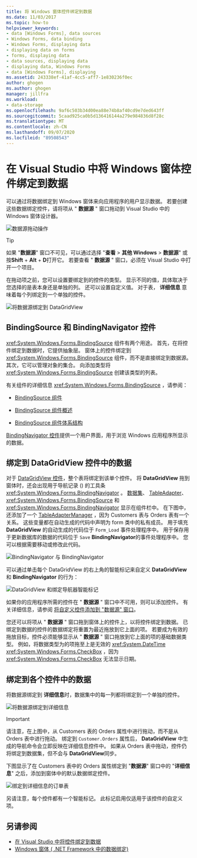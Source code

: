 ```yaml
---
title: 将 Windows 窗体控件绑定到数据
ms.date: 11/03/2017
ms.topic: how-to
helpviewer_keywords:
- data [Windows Forms], data sources
- Windows Forms, data binding
- Windows Forms, displaying data
- displaying data on forms
- forms, displaying data
- data sources, displaying data
- displaying data, Windows Forms
- data [Windows Forms], displaying
ms.assetid: 243338ef-41af-4cc5-aff7-1e830236f0ec
author: ghogen
ms.author: ghogen
manager: jillfra
ms.workload:
- data-storage
ms.openlocfilehash: 9af6c503b34d00ea88e74b8af40cd9e7ded643ff
ms.sourcegitcommit: 5caad925ca0b5d136416144a279e984836d8f28c
ms.translationtype: MT
ms.contentlocale: zh-CN
ms.lasthandoff: 09/07/2020
ms.locfileid: "89508543"
---
```

# <a name="bind-windows-forms-controls-to-data-in-visual-studio"></a>在 Visual Studio 中将 Windows 窗体控件绑定到数据

可以通过将数据绑定到 Windows 窗体来向应用程序的用户显示数据。 若要创建这些数据绑定控件，请将项从 " **数据源** " 窗口拖动到 Visual Studio 中的 Windows 窗体设计器。

![数据源拖动操作](../data-tools/media/raddata-data-source-drag-operation.png)

> [!TIP]
> 如果 "**数据源**" 窗口不可见，可以通过选择 "**查看**  >  **其他 Windows**  >  **数据源**" 或按**Shift** + **Alt** + **D**打开它。 若要查看 " **数据源** " 窗口，必须在 Visual Studio 中打开一个项目。

在拖动项之前，您可以设置要绑定到的控件的类型。 显示不同的值，具体取决于您选择的是表本身还是单独的列。  还可以设置自定义值。 对于表， **详细信息** 意味着每个列绑定到一个单独的控件。

![将数据源绑定到 DataGridView](../data-tools/media/raddata-bind-data-source-to-datagridview.png)

## <a name="bindingsource-and-bindingnavigator-controls"></a>BindingSource 和 BindingNavigator 控件

<xref:System.Windows.Forms.BindingSource> 组件有两个用途。 首先，在将控件绑定到数据时，它提供抽象层。 窗体上的控件绑定到 <xref:System.Windows.Forms.BindingSource> 组件，而不是直接绑定到数据源。 其次，它可以管理对象的集合。 向添加类型将 <xref:System.Windows.Forms.BindingSource> 创建该类型的列表。

有关组件的详细信息 <xref:System.Windows.Forms.BindingSource> ，请参阅：

- [BindingSource 组件](/dotnet/framework/winforms/controls/bindingsource-component)

- [BindingSource 组件概述](/dotnet/framework/winforms/controls/bindingsource-component-overview)

- [BindingSource 组件体系结构](/dotnet/framework/winforms/controls/bindingsource-component-architecture)

[BindingNavigator 控件](/dotnet/framework/winforms/controls/bindingnavigator-control-windows-forms)提供一个用户界面，用于浏览 Windows 应用程序所显示的数据。

## <a name="bind-to-data-in-a-datagridview-control"></a>绑定到 DataGridView 控件中的数据

对于 [DataGridView 控件](/dotnet/framework/winforms/controls/datagridview-control-overview-windows-forms)，整个表将绑定到该单个控件。 将 **DataGridView** 拖到窗体时，还会出现用于导航记录 () 的工具条 <xref:System.Windows.Forms.BindingNavigator> 。 [数据集](../data-tools/dataset-tools-in-visual-studio.md)、 [TableAdapter](../data-tools/create-and-configure-tableadapters.md)、 <xref:System.Windows.Forms.BindingSource> 和 <xref:System.Windows.Forms.BindingNavigator> 显示在组件栏中。 在下图中，还添加了一个 [TableAdapterManager](/previous-versions/bb384426(v=vs.140)) ，因为 Customers 表与 Orders 表有一个关系。 这些变量都在自动生成的代码中声明为 form 类中的私有成员。 用于填充 **DataGridView** 的自动生成的代码位于 `Form_Load` 事件处理程序中。 用于保存用于更新数据库的数据的代码位于 `Save` **BindingNavigator**的事件处理程序中。 您可以根据需要移动或修改此代码。

![BindingNavigator 与 BindingNavigator](../data-tools/media/raddata-gridview-with-bindingnavigator.png)

可以通过单击每个 DataGridView 的右上角的智能标记来自定义 **DataGridView** 和 **BindingNavigator** 的行为：

![DataGridView 和绑定导航器智能标记](../data-tools/media/raddata-datagridview-and-binding-navigator-smart-tags.png)

如果你的应用程序所需的控件在 " **数据源** " 窗口中不可用，则可以添加控件。 有关详细信息，请参阅 [将自定义控件添加到 "数据源" 窗口](../data-tools/add-custom-controls-to-the-data-sources-window.md)。

您还可以将项从 " **数据源** " 窗口拖到窗体上的控件上，以将控件绑定到数据。 已绑定到数据的控件的数据绑定将重置为最近拖放到它上面的项。 若要成为有效的拖放目标，控件必须能够显示从 " **数据源** " 窗口拖放到它上面的项的基础数据类型。 例如，将数据类型为的项拖至上是无效的 <xref:System.DateTime> <xref:System.Windows.Forms.CheckBox> ，因为 <xref:System.Windows.Forms.CheckBox> 无法显示日期。

## <a name="bind-to-data-in-individual-controls"></a>绑定到各个控件中的数据

将数据源绑定到 **详细信息**时，数据集中的每一列都将绑定到一个单独的控件。

![将数据源绑定到详细信息](../data-tools/media/raddata-bind-data-source-to-details.png)

> [!IMPORTANT]
> 请注意，在上图中，从 Customers 表的 Orders 属性中进行拖动，而不是从 Orders 表中进行拖动。 绑定到 `Customer.Orders` 属性后， **DataGridView** 中生成的导航命令会立即反映在详细信息控件中。 如果从 Orders 表中拖动，控件仍将绑定到数据集，但不会与 **DataGridView**同步。

下图显示了在 Customers 表中的 Orders 属性绑定到 "**数据源**" 窗口中的 "**详细信息**" 之后，添加到窗体中的默认数据绑定控件。

![绑定到详细信息的订单表](../data-tools/media/raddata-orders-table-bound-to-details.png)

另请注意，每个控件都有一个智能标记。 此标记启用仅适用于该控件的自定义项。

## <a name="see-also"></a>另请参阅

- [在 Visual Studio 中将控件绑定到数据](../data-tools/bind-controls-to-data-in-visual-studio.md)
- [Windows 窗体 ( .NET Framework 中的数据绑定) ](/dotnet/framework/winforms/windows-forms-data-binding)